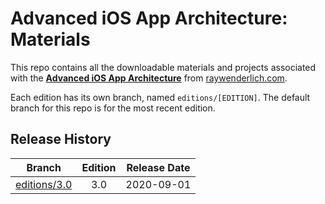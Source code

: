 # Advanced iOS App Architecture: Materials

This repo contains all the downloadable materials and projects associated with the **[Advanced iOS App Architecture](https://store.raywenderlich.com/products/advanced-ios-app-architecture)** from [raywenderlich.com](https://www.raywenderlich.com).

Each edition has its own branch, named `editions/[EDITION]`. The default branch for this repo is for the most recent edition.

## Release History

| Branch                                                                            | Edition | Release Date |
| --------------------------------------------------------------------------------- |:-------:|:------------:|
| [editions/3.0](https://github.com/raywenderlich/arch-materials/tree/editions/3.0) | 3.0     | 2020-09-01   |

